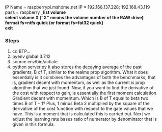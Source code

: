 
IP Name = raspberrypi.mshome.net
IP = 192.168.137.228; 192.168.43.119
pass = raspberry
_**list volume  
select volume X ("X" means the volume number of the RAW drive)  
format fs=ntfs quick (or format fs=fat32 quick)  
exit**

### Steps
1. cd BTP...
2. pyenv global 3.7.12
3. source env/bin/actiate
4. python server.py
It also stores the decaying average of the past gradients, B of T, similar to the realms prop algorithm. What it does essentially is it combines the advantages of both the benchmarks, that is, gradient decent with momentum, as well as the current is prop algorithm that we just found. Now, if you want to find the derivative of the cost with respect to gain, is essentially the first moment calculation. Gradient decent with momentum. Which is B of T equal to beta two times B of T - 1? Plus, 1 minus Beta 2 multiplied by the square of the derivative of the cost function with respect to the gate values that we have. This is a moment that is calculated this is carried out. Next we adjust the learning rate bases ratio of numerator by denominator that is given in this formula.
